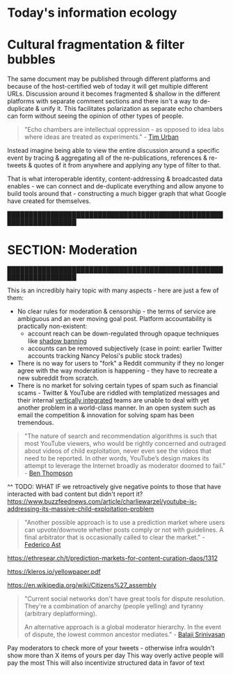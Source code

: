 # Today's information ecology

# Cultural fragmentation & filter bubbles

The same document may be published through different platforms and because of the host-certified web of today it will get multiple different URLs. Discussion around it becomes fragmented & shallow in the different platforms with separate comment sections and there isn't a way to de-duplicate & unify it. This facilitates polarization as separate echo chambers can form without seeing the opinion of other types of people.

<!-- Alienating large parts of the population & pushing them to alternative closed platforms is not a net benefit. -->

> "Echo chambers are intellectual oppression - as opposed to idea labs where ideas are treated as experiments." - [Tim Urban](https://www.youtube.com/watch?v=ivDwzBYsED4)

Instead imagine being able to view the entire discussion around a specific event by tracing & aggregating all of the re-publications, references & re-tweets & quotes of it from anywhere and applying any type of filter to that.

That is what interoperable identity, content-addressing & broadcasted data enables - we can connect and de-duplicate everything and allow anyone to build tools around that - constructing a much bigger graph that what Google have created for themselves.

██████████████████████████████████████████████████████████████████
# SECTION: Moderation
██████████████████████████████████████████████████████████████████

This is an incredibly hairy topic with many aspects - here are just a few of them:

- No clear rules for moderation & censorship - the terms of service are ambiguous and an ever moving goal post. Platform accountability is practically non-existent:
    - account reach can be down-regulated through opaque techniques like [shadow banning](https://shadowban.yuzurisa.com/)
    - accounts can be removed subjectively (case in point: earlier Twitter accounts tracking Nancy Pelosi's public stock trades)
- There is no way for users to "fork" a Reddit community if they no longer agree with the way moderation is happening - they have to recreate a new subreddit from scratch.
- There is no market for solving certain types of spam such as financial scams - Twitter & YouTube are riddled with templatized messages and their internal [vertically integrated](TODO.md#vertical-integration-vs-specialization--competition) teams are unable to deal with yet another problem in a world-class manner. In an open system such as email the competition & innovation for solving spam has been tremendous.

> "The nature of search and recommendation algorithms is such that most YouTube viewers, who would be rightly concerned and outraged about videos of child exploitation, never even see the videos that need to be reported. In other words, YouTube’s design makes its attempt to leverage the Internet broadly as moderator doomed to fail." - [Ben Thompson](https://stratechery.com/2017/the-pollyannish-assumption/#:~:text=the%20nature%20of,doomed%20to%20fail.)

^^ TODO: WHAT IF we retroactively give negative points to those that have interacted with bad content but didn't report it?
https://www.buzzfeednews.com/article/charliewarzel/youtube-is-addressing-its-massive-child-exploitation-problem


> "Another possible approach is to use a prediction market where users can upvote/downvote whether posts comply or not with guidelines. A final arbitrator that is occasionally called to clear the market." - [Federico Ast](https://twitter.com/federicoast/status/1415652757873254406)

https://ethresear.ch/t/prediction-markets-for-content-curation-daos/1312

https://kleros.io/yellowpaper.pdf

https://en.wikipedia.org/wiki/Citizens%27_assembly

> "Current social networks don't have great tools for dispute resolution. They're a combination of anarchy (people yelling) and tyranny (arbitrary deplatforming).
>
> An alternative approach is a global moderator hierarchy. In the event of dispute, the lowest common ancestor mediates." - [Balaji Srinivasan](https://twitter.com/balajis/status/1415650556375232515)

Pay moderators to check more of your tweets - otherwise infra wouldn't show more than X items of yours per day
This way overly active people will pay the most
This will also incentivize structured data in favor of text

<!-- Think of all the ethnic, religious, political & corporate disputes that would never have existed if we had a ledger of record with all documents, events & human knowledge tied to identity & reputation with cryptographic certainty. -->



<!-- addictive social media - toxic -->
<!-- 
The topic about algorithms and their influence on society is enormous and this chapter cannot do it justice - refer to Tristan Harris's work
https://www.youtube.com/watch?v=7EbPIdyd3I0

we have a totally warped view of reality

we are at a position where the more we use social media, the worse we get at estimating what the other side believes

Algorithms are tuned for nutpicking - surfacing the nuttiest things
https://www.urbandictionary.com/define.php?term=nutpicking

Arms race between social media companies

Journalists routinely write about events from social media - it is fundamentally entrenched in our society and it affects everyone - even those that do not use it.

misinformation & disinformation



“There is absolutely no inevitability as long as there is a willingness to contemplate what is happening.”
https://www.goodreads.com/quotes/232117-there-is-absolutely-no-inevitability-as-long-as-there-is



If We Don't Fix Sensemaking, We Won't Survive
https://www.youtube.com/watch?v=ya_p4RIorXw

> "Babel is not a story about tribalism. It’s a story about the fragmentation of everything." - [Why the past 10 years of american life have been uniquely stupid](https://www.theatlantic.com/magazine/archive/2022/05/social-media-democracy-trust-babel/629369/)

broken media
culture war, algorithms, audience capture, misaligned incentives, lack of accountability

The culture war and division are fueled by corporate and media interests 

The Truth Is Paywalled But The Lies Are Free
TODO: read this:
https://www.currentaffairs.org/2020/08/the-truth-is-paywalled-but-the-lies-are-free/

long form media is rife with misinformation - in an open system we could better tag and discuss it

we should be able to see all referenced facts & entities in long-form media - much easier to check for disinfo

vote on comments to other posts if they are relevant
https://prnt.sc/9-8QV1LoKPc7

the inability to refer specifically to documents or parts of them linked to their source has made the internet a breeding ground for misinformation
https://www.youtube.com/watch?v=u3TPxQao3m0&list=PLPslWoHNC5x3noyezZ79BlkvGV1XK3ubf

audience capture

It’s an unorganized mess of information

The cat is out of the bag

https://www.wsj.com/articles/the-facebook-files-11631713039

Misinformation is a plague in videos without context

the health of reporting on the web through video is appaling - decentralization and democratization are powerful but without the means to interleave everything into a shared ledger of record and actually have some accountability it all becomes an informational mess. But YouTube doesn't optimize for that - not at all.


> "technology increases the efficiency of manufacturing consent in the same way it increases the efficiency of manufacturing everything else" - [Meditations on Moloch](https://slatestarcodex.com/2014/07/30/meditations-on-moloch/)








https://www.youtube.com/watch?v=v3F5Hsua4J4
How Wisdom Can Protect Humanity from Technology
- runaway technology ==> complexity gap: complexity of the issues vs ability to make sense of the complexity
- GPT-3 & synthetic media

- anti-wisdom:
    - cognitive limits => information overload
    - dopamine => addictive use
    - social validation => influencer culture
    - confirmation bias => fake news
    - outrage => polarization
    - trust => bots & deepfakes

- social media creates perception gaps because of filter bubbles
    - "how good are you at estimating what the other side believes?"
    - what a group of ppl think vs reality
    - because the extreme views are overly amplified
    https://www.google.com/search?q=funhouse+mirror+charlie+chaplin

- even if we know how biases work, we're still biased


- silicon valley - current paradigm vs humane technologist
    - give users what they 'want'       => respect human vulnerabilities
    - every tech has goods & bads       => minimize harmful externalities
    - we've always had moral panics     => 
    - maximize personalization          => create shared understanding
    - technology is neutral             => support fairness & justice
    - who are we to choose              => consciously center values
    - growth at all costs               => 
    - obsess over metrics               => help people thrive
    - capture attention                 => 

https://www.humanetech.com/course



Not using instagram is too big of an ask - it means social separation. But what if... we make it easier to separate DMs from content & feeds we'd be able to compartmentalize our time better. But instagram doesn't have an app just for DMs - so you enter the main app and the first thing you see is the feed.
TODO: separate section about separating DMs from content & feeds - IDMs vs media - wellbeing? compartmentalization?


race to the bottom of the brain stem



> "We can't have the power of gods without the wisdom, love and prudence of gods." - [Daniel Schmachtenberger](https://twitter.com/danielschmach)



incentives vs ethics
https://twitter.com/TyrantsMuse/status/1586141500429459457




https://medium.com/@jamesbridle/something-is-wrong-on-the-internet-c39c471271d2


> "Today’s internet is an Internet of Beefs. Flat, global networks like Facebook, Twitter, and YouTube are overrun by memetic epidemics — harassment mobs, disinformation, conspiracy theories, alternative facts, troll farms, state actors, ransomware, extremists."
https://subconscious.substack.com/p/wiki-as-a-commons


Just because you can type doesn't mean you can write. And just because you can write doesn't mean that you should

“The real problem of humanity is the following: We have Paleolithic emotions, medieval institutions and godlike technology.” - DR. E.O. WILSON, SOCIOBIOLOGIST
https://www.humanetech.com/

https://www.humanetech.com/key-issues


MOVE the taiwan stuff here

https://en.wikipedia.org/wiki/Information_ecology
https://en.wikipedia.org/wiki/Knowledge_ecosystem

social media does not foster quality conversation

just look at the replies of elon musk - this is the epitomy of engagement-driven media

-->